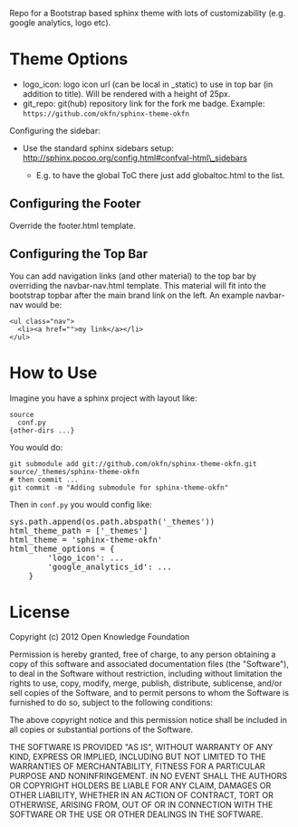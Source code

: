 Repo for a Bootstrap based sphinx theme with lots of customizability (e.g.
google analytics, logo etc).

Theme Options
=============

* logo\_icon: logo icon url (can be local in \_static) to use in top bar (in
  addition to title). Will be rendered with a height of 25px.
* git\_repo: git(hub) repository link for the fork me badge. Example:
  `https://github.com/okfn/sphinx-theme-okfn`

Configuring the sidebar:

* Use the standard sphinx sidebars setup: http://sphinx.pocoo.org/config.html#confval-html\_sidebars

  * E.g. to have the global ToC there just add globaltoc.html to the list.

Configuring the Footer
----------------------

Override the footer.html template.


Configuring the Top Bar
-----------------------

You can add navigation links (and other material) to the top bar by overriding the navbar-nav.html template. This material will fit into the bootstrap topbar after the main brand link on the left. An example navbar-nav would be:

    <ul class="nav">
      <li><a href="">my link</a></li>
    </ul>


How to Use
==========

Imagine you have a sphinx project with layout like:

    source
      conf.py
    {other-dirs ...}  

You would do:

    git submodule add git://github.com/okfn/sphinx-theme-okfn.git source/_themes/sphinx-theme-okfn
    # then commit ...
    git commit -m "Adding submodule for sphinx-theme-okfn"

Then in `conf.py` you would config like:

<pre>
sys.path.append(os.path.abspath('_themes'))
html_theme_path = ['_themes']
html_theme = 'sphinx-theme-okfn'
html_theme_options = {
        'logo_icon': ...
        'google_analytics_id': ...
    }
</pre>

License
=======

Copyright (c) 2012 Open Knowledge Foundation

Permission is hereby granted, free of charge, to any person obtaining a copy
of this software and associated documentation files (the "Software"), to deal
in the Software without restriction, including without limitation the rights
to use, copy, modify, merge, publish, distribute, sublicense, and/or sell
copies of the Software, and to permit persons to whom the Software is
furnished to do so, subject to the following conditions:

The above copyright notice and this permission notice shall be included in
all copies or substantial portions of the Software.

THE SOFTWARE IS PROVIDED "AS IS", WITHOUT WARRANTY OF ANY KIND, EXPRESS OR
IMPLIED, INCLUDING BUT NOT LIMITED TO THE WARRANTIES OF MERCHANTABILITY,
FITNESS FOR A PARTICULAR PURPOSE AND NONINFRINGEMENT. IN NO EVENT SHALL THE
AUTHORS OR COPYRIGHT HOLDERS BE LIABLE FOR ANY CLAIM, DAMAGES OR OTHER
LIABILITY, WHETHER IN AN ACTION OF CONTRACT, TORT OR OTHERWISE, ARISING FROM,
OUT OF OR IN CONNECTION WITH THE SOFTWARE OR THE USE OR OTHER DEALINGS IN
THE SOFTWARE.

